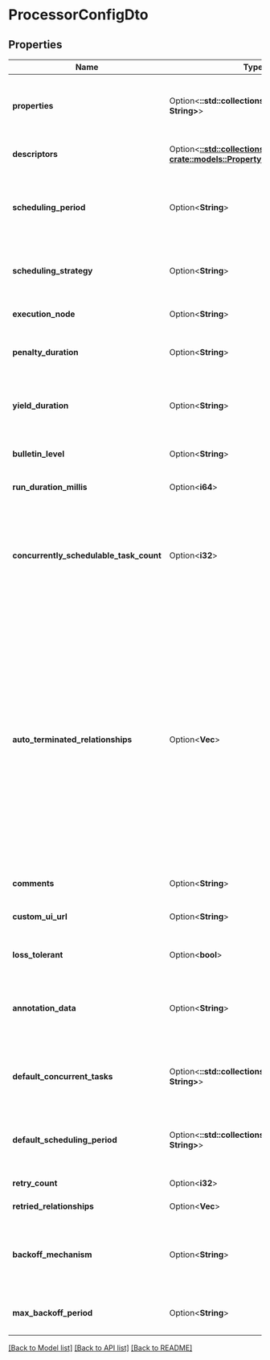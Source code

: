 # ProcessorConfigDto

## Properties

Name | Type | Description | Notes
------------ | ------------- | ------------- | -------------
**properties** | Option<**::std::collections::HashMap<String, String>**> | The properties for the processor. Properties whose value is not set will only contain the property name. | [optional]
**descriptors** | Option<[**::std::collections::HashMap<String, crate::models::PropertyDescriptorDto>**](PropertyDescriptorDTO.md)> | Descriptors for the processor's properties. | [optional]
**scheduling_period** | Option<**String**> | The frequency with which to schedule the processor. The format of the value will depend on th value of schedulingStrategy. | [optional]
**scheduling_strategy** | Option<**String**> | Indcates whether the prcessor should be scheduled to run in event or timer driven mode. | [optional]
**execution_node** | Option<**String**> | Indicates the node where the process will execute. | [optional]
**penalty_duration** | Option<**String**> | The amount of time that is used when the process penalizes a flowfile. | [optional]
**yield_duration** | Option<**String**> | The amount of time that must elapse before this processor is scheduled again after yielding. | [optional]
**bulletin_level** | Option<**String**> | The level at which the processor will report bulletins. | [optional]
**run_duration_millis** | Option<**i64**> | The run duration for the processor in milliseconds. | [optional]
**concurrently_schedulable_task_count** | Option<**i32**> | The number of tasks that should be concurrently schedule for the processor. If the processor doesn't allow parallol processing then any positive input will be ignored. | [optional]
**auto_terminated_relationships** | Option<**Vec<String>**> | The names of all relationships that cause a flow file to be terminated if the relationship is not connected elsewhere. This property differs from the 'isAutoTerminate' property of the RelationshipDTO in that the RelationshipDTO is meant to depict the current configuration, whereas this property can be set in a DTO when updating a Processor in order to change which Relationships should be auto-terminated. | [optional]
**comments** | Option<**String**> | The comments for the processor. | [optional]
**custom_ui_url** | Option<**String**> | The URL for the processor's custom configuration UI if applicable. | [optional]
**loss_tolerant** | Option<**bool**> | Whether the processor is loss tolerant. | [optional]
**annotation_data** | Option<**String**> | The annotation data for the processor used to relay configuration between a custom UI and the procesosr. | [optional]
**default_concurrent_tasks** | Option<**::std::collections::HashMap<String, String>**> | Maps default values for concurrent tasks for each applicable scheduling strategy. | [optional]
**default_scheduling_period** | Option<**::std::collections::HashMap<String, String>**> | Maps default values for scheduling period for each applicable scheduling strategy. | [optional]
**retry_count** | Option<**i32**> | Overall number of retries. | [optional]
**retried_relationships** | Option<**Vec<String>**> | All the relationships should be retried. | [optional]
**backoff_mechanism** | Option<**String**> | Determines whether the FlowFile should be penalized or the processor should be yielded between retries. | [optional]
**max_backoff_period** | Option<**String**> | Maximum amount of time to be waited during a retry period. | [optional]

[[Back to Model list]](../README.md#documentation-for-models) [[Back to API list]](../README.md#documentation-for-api-endpoints) [[Back to README]](../README.md)


